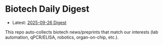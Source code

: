 # Biotech Daily Digest

- Latest: [2025-09-26 Digest](digest/2025-09-26.md)

This repo auto-collects biotech news/preprints that match our interests (lab automation, qPCR/ELISA, robotics, organ-on-chip, etc.).
